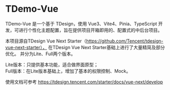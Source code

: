 # TDemo-Vue

TDemo-Vue 是一个基于 TDesign，使用 Vue3、Vite4、Pinia、TypeScript 开发，可进行个性化主题配置，旨在提供项目开箱即用的、配置式的中后台项目。

本项目源自TDesign Vue Next Starter（https://github.com/Tencent/tdesign-vue-next-starter）， 在TDesign Vue Next Starter基础上进行了大量精简及部分优化。 并分为Lite、Full两个版本。

Lite版本：只提供基本功能，适合做界面原型；  
Full版本：在Lite版本基础上，增加了基本的权限控制、Mock。

使用文档可参考 https://tdesign.tencent.com/starter/docs/vue-next/develop
